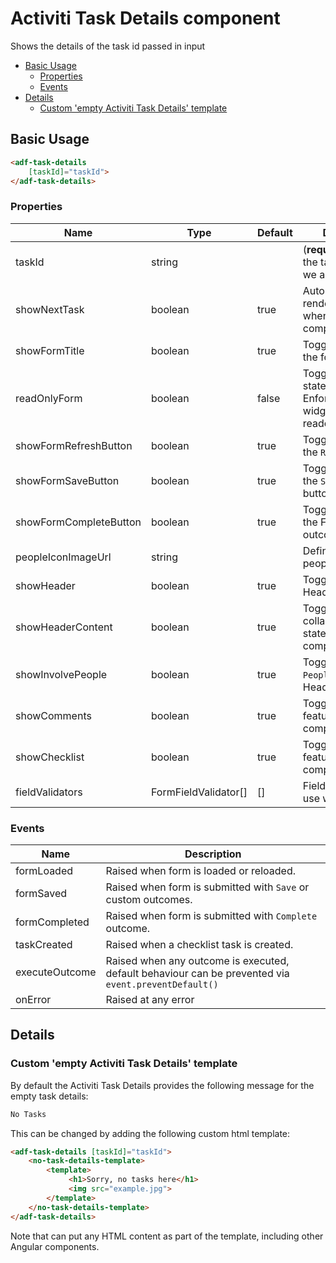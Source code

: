 # Activiti Task Details component

Shows the details of the task id passed in input

<!-- markdown-toc start - Don't edit this section.  npm run toc to generate it-->

<!-- toc -->

- [Basic Usage](#basic-usage)
  * [Properties](#properties)
  * [Events](#events)
- [Details](#details)
  * [Custom 'empty Activiti Task Details' template](#custom-empty-activiti-task-details-template)

<!-- tocstop -->

<!-- markdown-toc end -->

## Basic Usage

```html
<adf-task-details 
    [taskId]="taskId">
</adf-task-details>
```

### Properties

| Name | Type | Default | Description |
| --- | --- | --- | --- |
| taskId | string | | (**required**) The id of the task details that we are asking for. |
| showNextTask | boolean | true | Automatically render the next one, when the task is completed. |
| showFormTitle | boolean | true | Toggle rendering of the form title. |
| readOnlyForm | boolean | false | Toggle readonly state of the form. Enforces all form widgets render readonly if enabled. |
| showFormRefreshButton | boolean | true | Toggle rendering of the `Refresh` button. |
| showFormSaveButton | boolean | true| Toggle rendering of the `Save` outcome button. |
| showFormCompleteButton | boolean | true | Toggle rendering of the Form `Complete` outcome button |
| peopleIconImageUrl | string | | Define a custom people icon image |
| showHeader | boolean | true | Toggle task details Header component |
| showHeaderContent | boolean | true | Toggle collapsed/expanded state of the Header component |
| showInvolvePeople | boolean | true | Toggle `Involve People` feature for Header component |
| showComments | boolean | true | Toggle `Comments` feature for Header component |
| showChecklist | boolean | true | Toggle `Checklist` feature for Header component |
| fieldValidators | FormFieldValidator[] | [] | Field validators for use with the form. |

### Events

| Name | Description |
| --- | --- |
| formLoaded | Raised when form is loaded or reloaded. |
| formSaved | Raised when form is submitted with `Save` or custom outcomes.  |
| formCompleted | Raised when form is submitted with `Complete` outcome.  |
| taskCreated | Raised when a checklist task is created.  |
| executeOutcome | Raised when any outcome is executed, default behaviour can be prevented via `event.preventDefault()` |
| onError | Raised at any error |

## Details

### Custom 'empty Activiti Task Details' template

By default the Activiti Task Details provides the following message for the empty task details:

```html
No Tasks
```

This can be changed by adding the following custom html template:

```html
<adf-task-details [taskId]="taskId">
    <no-task-details-template>
        <template>
             <h1>Sorry, no tasks here</h1>
             <img src="example.jpg">
        </template>
    </no-task-details-template>
</adf-task-details>    
```

Note that can put any HTML content as part of the template, including other Angular components.
